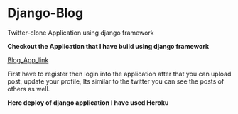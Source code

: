 # Django-Blog

Twitter-clone Application using django framework

<b>Checkout the Application that I have build using django framework</b>

[Blog_App_link](https://fast-river-15497.herokuapp.com)

First have to register then login into the application after that you can upload post, update your profile, Its similar to the twitter you can see the posts of others as well.

<b>Here deploy of django application I have used Heroku </b>
